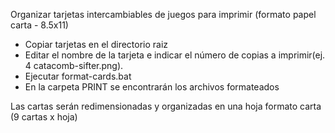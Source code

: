 Organizar tarjetas intercambiables de juegos para imprimir (formato papel carta - 8.5x11)
- Copiar tarjetas en el directorio raiz
- Editar el nombre de la tarjeta e indicar el número de copias a imprimir(ej. 4 catacomb-sifter.png).
- Ejecutar format-cards.bat
- En la carpeta PRINT se encontrarán los archivos formateados

Las cartas serán redimensionadas y organizadas en una hoja formato carta (9 cartas x hoja)
